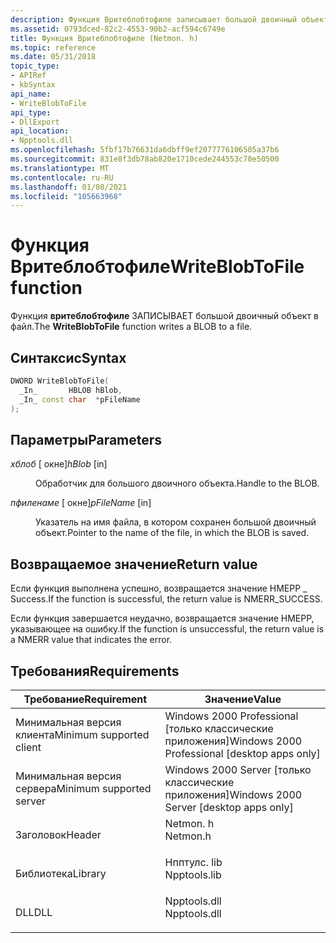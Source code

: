 ```yaml
---
description: Функция Вритеблобтофиле записывает большой двоичный объект в файл.
ms.assetid: 0793dced-82c2-4553-90b2-acf594c6749e
title: Функция Вритеблобтофиле (Netmon. h)
ms.topic: reference
ms.date: 05/31/2018
topic_type:
- APIRef
- kbSyntax
api_name:
- WriteBlobToFile
api_type:
- DllExport
api_location:
- Npptools.dll
ms.openlocfilehash: 5fbf17b76631da6dbff9ef2077776106505a37b6
ms.sourcegitcommit: 831e8f3db78ab820e1710cede244553c70e50500
ms.translationtype: MT
ms.contentlocale: ru-RU
ms.lasthandoff: 01/08/2021
ms.locfileid: "105663968"
---
```

# <a name="writeblobtofile-function"></a><span data-ttu-id="6f0d5-103">Функция Вритеблобтофиле</span><span class="sxs-lookup"><span data-stu-id="6f0d5-103">WriteBlobToFile function</span></span>

<span data-ttu-id="6f0d5-104">Функция **вритеблобтофиле** ЗАПИСЫВАЕТ большой двоичный объект в файл.</span><span class="sxs-lookup"><span data-stu-id="6f0d5-104">The **WriteBlobToFile** function writes a BLOB to a file.</span></span>

## <a name="syntax"></a><span data-ttu-id="6f0d5-105">Синтаксис</span><span class="sxs-lookup"><span data-stu-id="6f0d5-105">Syntax</span></span>


```C++
DWORD WriteBlobToFile(
  _In_       HBLOB hBlob,
  _In_ const char  *pFileName
);
```



## <a name="parameters"></a><span data-ttu-id="6f0d5-106">Параметры</span><span class="sxs-lookup"><span data-stu-id="6f0d5-106">Parameters</span></span>

<dl> <dt>

<span data-ttu-id="6f0d5-107">*хблоб* \[ окне\]</span><span class="sxs-lookup"><span data-stu-id="6f0d5-107">*hBlob* \[in\]</span></span>
</dt> <dd>

<span data-ttu-id="6f0d5-108">Обработчик для большого двоичного объекта.</span><span class="sxs-lookup"><span data-stu-id="6f0d5-108">Handle to the BLOB.</span></span>

</dd> <dt>

<span data-ttu-id="6f0d5-109">*пфиленаме* \[ окне\]</span><span class="sxs-lookup"><span data-stu-id="6f0d5-109">*pFileName* \[in\]</span></span>
</dt> <dd>

<span data-ttu-id="6f0d5-110">Указатель на имя файла, в котором сохранен большой двоичный объект.</span><span class="sxs-lookup"><span data-stu-id="6f0d5-110">Pointer to the name of the file, in which the BLOB is saved.</span></span>

</dd> </dl>

## <a name="return-value"></a><span data-ttu-id="6f0d5-111">Возвращаемое значение</span><span class="sxs-lookup"><span data-stu-id="6f0d5-111">Return value</span></span>

<span data-ttu-id="6f0d5-112">Если функция выполнена успешно, возвращается значение НМЕРР \_ Success.</span><span class="sxs-lookup"><span data-stu-id="6f0d5-112">If the function is successful, the return value is NMERR\_SUCCESS.</span></span>

<span data-ttu-id="6f0d5-113">Если функция завершается неудачно, возвращается значение НМЕРР, указывающее на ошибку.</span><span class="sxs-lookup"><span data-stu-id="6f0d5-113">If the function is unsuccessful, the return value is a NMERR value that indicates the error.</span></span>

## <a name="requirements"></a><span data-ttu-id="6f0d5-114">Требования</span><span class="sxs-lookup"><span data-stu-id="6f0d5-114">Requirements</span></span>



| <span data-ttu-id="6f0d5-115">Требование</span><span class="sxs-lookup"><span data-stu-id="6f0d5-115">Requirement</span></span> | <span data-ttu-id="6f0d5-116">Значение</span><span class="sxs-lookup"><span data-stu-id="6f0d5-116">Value</span></span> |
|-------------------------------------|-----------------------------------------------------------------------------------------|
| <span data-ttu-id="6f0d5-117">Минимальная версия клиента</span><span class="sxs-lookup"><span data-stu-id="6f0d5-117">Minimum supported client</span></span><br/> | <span data-ttu-id="6f0d5-118">Windows 2000 Professional \[только классические приложения\]</span><span class="sxs-lookup"><span data-stu-id="6f0d5-118">Windows 2000 Professional \[desktop apps only\]</span></span><br/>                              |
| <span data-ttu-id="6f0d5-119">Минимальная версия сервера</span><span class="sxs-lookup"><span data-stu-id="6f0d5-119">Minimum supported server</span></span><br/> | <span data-ttu-id="6f0d5-120">Windows 2000 Server \[только классические приложения\]</span><span class="sxs-lookup"><span data-stu-id="6f0d5-120">Windows 2000 Server \[desktop apps only\]</span></span><br/>                                    |
| <span data-ttu-id="6f0d5-121">Заголовок</span><span class="sxs-lookup"><span data-stu-id="6f0d5-121">Header</span></span><br/>                   | <dl> <span data-ttu-id="6f0d5-122"><dt>Netmon. h</dt></span><span class="sxs-lookup"><span data-stu-id="6f0d5-122"><dt>Netmon.h</dt></span></span> </dl>     |
| <span data-ttu-id="6f0d5-123">Библиотека</span><span class="sxs-lookup"><span data-stu-id="6f0d5-123">Library</span></span><br/>                  | <dl> <span data-ttu-id="6f0d5-124"><dt>Нпптулс. lib</dt></span><span class="sxs-lookup"><span data-stu-id="6f0d5-124"><dt>Npptools.lib</dt></span></span> </dl> |
| <span data-ttu-id="6f0d5-125">DLL</span><span class="sxs-lookup"><span data-stu-id="6f0d5-125">DLL</span></span><br/>                      | <dl> <span data-ttu-id="6f0d5-126"><dt>Npptools.dll</dt></span><span class="sxs-lookup"><span data-stu-id="6f0d5-126"><dt>Npptools.dll</dt></span></span> </dl> |



 

 




